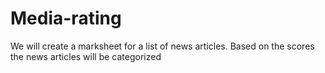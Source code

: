 # Media-rating
We will create a marksheet for a list of news articles. Based on the scores the news articles will be categorized
